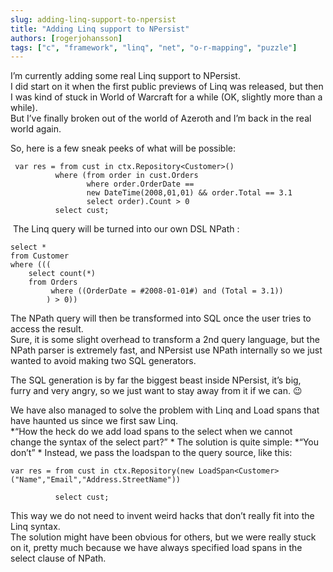 ```yaml
---
slug: adding-linq-support-to-npersist
title: "Adding Linq support to NPersist"
authors: [rogerjohansson]
tags: ["c", "framework", "linq", "net", "o-r-mapping", "puzzle"]
---
```

I’m currently adding some real Linq support to NPersist.  
I did start on it when the first public previews of Linq was released, but then I was kind of stuck in World of Warcraft for a while (OK, slightly more than a while).  
But I’ve finally broken out of the world of Azeroth and I’m back in the real world again.

<!-- truncate -->

So, here is a few sneak peeks of what will be possible:

```
 var res = from cust in ctx.Repository<Customer>() 
          where (from order in cust.Orders 
                 where order.OrderDate == 
                 new DateTime(2008,01,01) && order.Total == 3.1 
                 select order).Count > 0 
          select cust;
```

 The Linq query will be turned into our own DSL NPath :

```
select * 
from Customer 
where ((( 
    select count(*) 
    from Orders 
         where ((OrderDate = #2008-01-01#) and (Total = 3.1)) 
        ) > 0))
```

The NPath query will then be transformed into SQL once the user tries to access the result.  
Sure, it is some slight overhead to transform a 2nd query language, but the NPath parser is extremely fast, and NPersist use NPath internally so we just wanted to avoid making two SQL generators.

The SQL generation is by far the biggest beast inside NPersist, it’s big, furry and very angry, so we just want to stay away from it if we can. 😉

We have also managed to solve the problem with Linq and Load spans that have haunted us since we first saw Linq.  
*“How the heck do we add load spans to the select when we cannot change the syntax of the select part?”  *
The solution is quite simple: *“You don’t”  *
Instead, we pass the loadspan to the query source, like this:

```
var res = from cust in ctx.Repository(new LoadSpan<Customer> 
("Name","Email","Address.StreetName"))    
```

```
          select cust; 
```

This way we do not need to invent weird hacks that don’t really fit into the Linq syntax.  
The solution might have been obvious for others, but we were really stuck on it, pretty much because we have always specified load spans in the select clause of NPath.
